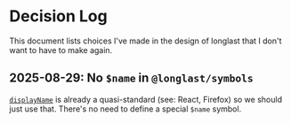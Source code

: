 # Decision Log

This document lists choices I've made in the design of longlast that I don't
want to have to make again.

## 2025-08-29: No `$name` in `@longlast/symbols`

[`displayName`] is already a quasi-standard (see: React, Firefox) so we should
just use that. There's no need to define a special `$name` symbol.

[`displayName`]: https://developer.mozilla.org/en-US/docs/Web/JavaScript/Reference/Global_Objects/Function/displayName
